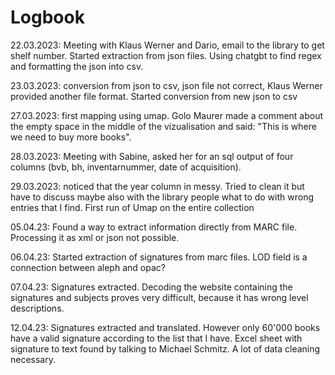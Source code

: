 # Logbook

22.03.2023: Meeting with Klaus Werner and Dario, email to the library to get shelf number. Started extraction from json files. Using chatgbt to find regex and formatting the json into csv. 
 
23.03.2023: conversion from json to csv, json file not correct, Klaus Werner provided another file format. Started conversion from new json to csv

27.03.2023: first mapping using umap. Golo Maurer made a comment about the empty space in the middle of the vizualisation and said: "This is where we need to buy more books".

28.03.2023: Meeting with Sabine, asked her for an sql output of four columns (bvb, bh, inventarnummer, date of acquisition). 

29.03.2023: noticed that the year column in messy. Tried to clean it but have to discuss maybe also with the library people what to do with wrong entries that I find. First run of Umap on the entire collection

05.04.23: Found a way to extract information directly from MARC file. Processing it as xml or json not possible. 

06.04.23: Started extraction of signatures from marc files. LOD field is a connection between aleph and opac? 

07.04.23: Signatures extracted. Decoding the website containing the signatures and subjects proves very difficult, because it has wrong level descriptions. 

12.04.23: Signatures extracted and translated. However only 60'000 books have a valid signature according to the list that I have. Excel sheet with signature to text found by talking to Michael Schmitz. A lot of data cleaning necessary.